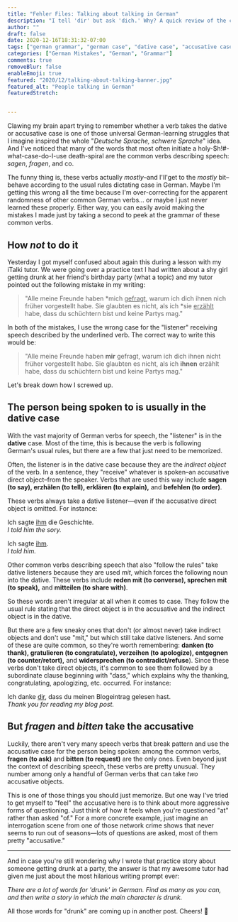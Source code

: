 ```yaml
---
title: "Fehler Files: Talking about talking in German"
description: "I tell 'dir' but ask 'dich.' Why? A quick review of the cases taken by verbs describing speech like sagen, fragen, and erzählen"
author: ""
draft: false
date: 2020-12-16T18:31:32-07:00
tags: ["german grammar", "german case", "dative case", "accusative case", "language mistakes", "grammar mistakes"]
categories: ["German Mistakes", "German", "Grammar"]
comments: true
removeBlur: false
enableEmoji: true
featured: "2020/12/talking-about-talking-banner.jpg"
featured_alt: "People talking in German"
featuredStretch: 


---
```


Clawing my brain apart trying to remember whether a verb takes the dative or accusative case is one of those universal German-learning struggles that I imagine inspired the whole "*Deutsche Sprache, schwere Sprache*" idea. And I've noticed that many of the words that most often initiate a holy-$h!#-what-case-do-I-use death-spiral are the common verbs describing speech: *sagen*, *fragen*, and co. 

The funny thing is, these verbs actually *mostly*–and I'll'get to the *mostly* bit–behave according to the usual rules dictating case in German. Maybe I'm getting this wrong all the time because I'm over-correcting for the apparent randomness of other common German verbs… or maybe I just never learned these properly. Either way, you can easily avoid making the mistakes I made just by taking a second to peek at the grammar of these common verbs.

## How *not* to do it

Yesterday I got myself confused about again this during a lesson with my iTalki tutor. We were going over a practice text I had written about a shy girl getting drunk at her friend's birthday party (what a topic) and my tutor pointed out the following mistake in my writing:

> "Alle meine Freunde haben \*mich <u>gefragt</u>, warum ich dich ihnen nich früher vorgestellt habe. Sie glaubten es nicht, als ich \*sie <u>erzählt</u> habe, dass du schüchtern bist und keine Partys mag." 

In both of the mistakes, I use the wrong case for the "listener" receiving speech described by the underlined verb. The correct way to write this would be:

> "Alle meine Freunde haben **mir** gefragt, warum ich dich ihnen nicht früher vorgestellt habe. Sie glaubten es nicht, als ich **ihnen** erzählt habe, dass du schüchtern bist und keine Partys mag."

Let's break down how I screwed up.

## The person being spoken to is usually in the dative case

With the vast majority of German verbs for speech, the "listener" is in the **dative** case. Most of the time, this is because the verb is following German's usual rules, but there are a few that just need to be memorized.

Often, the listener is in the dative case because they are the *indirect object* of the verb. In a sentence, they "receive" whatever is spoken–an accusative direct object–from the speaker. Verbs that are used this way include **sagen (to say), erzhälen (to tell), erklären (to explain),** and **befehlen (to order)**. 

These verbs always take a dative listener—even if the accusative direct object is omitted. For instance:

Ich sagte <u>ihm</u> die Geschichte.<br>
*I told him the sory.*

Ich sagte <u>ihm</u>.<br>
*I told him.*

Other common verbs describing speech that also "follow the rules" take dative listeners because they are used *mit*, which forces the following noun into the dative. These verbs include **reden mit (to converse), sprechen mit (to speak),** and **mitteilen (to share with)**.

So these words aren't irregular at all when it comes to case. They follow the usual rule stating that the direct object is in the accusative and the indirect object is in the dative.

But there are a few sneaky ones that don't (or almost never) take indirect objects and don't use "mit," but which still take dative listeners. And some of these are quite common, so they're worth remembering: **danken (to thank), gratulieren (to congratulate), verzeihen (to apologize), entgegnen (to counter/retort),** and **widersprechen (to contradict/refuse**). Since these verbs don't take direct objects, it's common to see them followed by a subordinate clause beginning with "dass," which explains why the thanking, congratulating, apologizing, etc. occurred. For instance: 

Ich danke <u>dir</u>, dass du meinen Blogeintrag gelesen hast.<br>
*Thank you for reading my blog post.*

## But *fragen* and *bitten* take the accusative

Luckily, there aren't very many speech verbs that break pattern and use the accusative case for the person being spoken: among the common verbs, **fragen (to ask)** and **bitten (to request)** are the only ones. Even beyond just the context of describing speech, these verbs are pretty unusual. They number among only a handful of German verbs that can take *two* accusative objects.

This is one of those things you should just memorize. But one way I've tried to get myself to "feel" the accusative here is to think about more aggressive forms of questioning. Just think of how it feels when you're questioned "at" rather than asked "of." For a more concrete example, just imagine an interrogation scene from one of those network crime shows that never seems to run out of seasons—lots of questions are asked, most of them pretty "accusative."

---

And in case you're still wondering why I wrote that practice story about someone getting drunk at a party, the answer is that my awesome tutor had given me just about the most hilarious writing prompt ever: 

*There are a lot of words for 'drunk' in German. Find as many as you can, and then write a story in which the main character is drunk.*

All those words for "drunk" are coming up in another post. Cheers! :beers:

